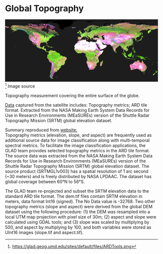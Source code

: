 # Global Topography
![image](/img/ARDTools.png)
<br>
[^1] Image source

Topography measurement covering the entire surface of the globe.

[Data](https://glad.geog.umd.edu/ard/topography-data-download) captured from the satellite includes:
Topography metrics; ARD tile format. Extracted from the NASA Making Earth System Data Records for Use in Research Environments (MEaSUREs) version of the Shuttle Radar Topography Mission (SRTM) global elevation dataset.

Summary reproduced from [website:](https://glad.geog.umd.edu/ard/topography-data-download)  
Topography metrics (elevation, slope, and aspect) are frequently used as additional source data for image classification along with multi-temporal spectral metrics. To facilitate the image classification applications, the GLAD team provides selected topography metrics in the ARD tile format. The source data was extracted from the NASA Making Earth System Data Records for Use in Research Environments (MEaSUREs) version of the Shuttle Radar Topography Mission (SRTM) global elevation dataset. The source product (SRTMGL1v003) has a spatial resolution of 1 arc second (~30 meters) and is freely distributed by NASA LPDAAC. The dataset has global coverage between 60°N to 56°S.

The GLAD team re-projected and subset the SRTM elevation data to the standard ARD tile format. The dem.tif files contain SRTM elevation in meters, data format Int16 (signed). The No Data value is -32768. Two other topography metrics (slope and aspect) were derived from the global DEM dataset using the following procedure: (1) the DEM was resampled into a local UTM map projection with pixel size of 30m; (2) aspect and slope were calculated using GDAL tools; and (3) slope was scaled by multiplying by 500, and aspect by multiplying by 100, and both variables were stored as UInt16 images (slope.tif and aspect.tif).

[^1]: https://glad.geog.umd.edu/sites/default/files/ARDTools.png